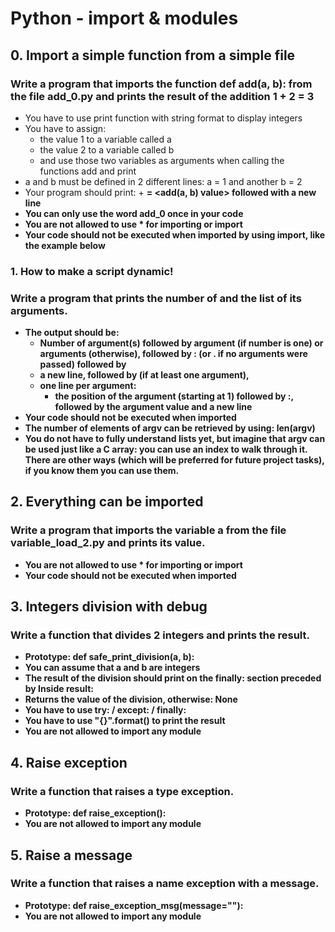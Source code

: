# Python - import & modules

## 0. Import a simple function from a simple file
### Write a program that imports the function def add(a, b): from the file add_0.py and prints the result of the addition 1 + 2 = 3

- You have to use print function with string format to display integers
- You have to assign:
  - the value 1 to a variable called a
  - the value 2 to a variable called b
  - and use those two variables as arguments when calling the functions add and print
- a and b must be defined in 2 different lines: a = 1 and another b = 2
- Your program should print: <a value> + <b value> = <add(a, b) value> followed with a new line
- You can only use the word add_0 once in your code
- You are not allowed to use * for importing or __import__
- Your code should not be executed when imported by using __import__, like the example below

### 1. How to make a script dynamic!
### Write a program that prints the number of and the list of its arguments.

- The output should be:
   - Number of argument(s) followed by argument (if number is one) or arguments (otherwise), followed by
    : (or . if no arguments were passed) followed by
    - a new line, followed by (if at least one argument),
    - one line per argument:
        - the position of the argument (starting at 1) followed by :, followed by the argument value and a new line
- Your code should not be executed when imported
- The number of elements of argv can be retrieved by using: len(argv)
- You do not have to fully understand lists yet, but imagine that argv can be used just like a C array: you can use an index to walk through it. There are other ways (which will be preferred for future project tasks), if you know them you can use them.

## 2. Everything can be imported
### Write a program that imports the variable a from the file variable_load_2.py and prints its value.

- You are not allowed to use * for importing or __import__
- Your code should not be executed when imported



## 3. Integers division with debug
### Write a function that divides 2 integers and prints the result.
- Prototype: def safe_print_division(a, b):
- You can assume that a and b are integers
- The result of the division should print on the finally: section preceded by Inside result:
- Returns the value of the division, otherwise: None
- You have to use try: / except: / finally:
- You have to use "{}".format() to print the result
- You are not allowed to import any module



## 4. Raise exception
### Write a function that raises a type exception.

- Prototype: def raise_exception():
- You are not allowed to import any module




## 5. Raise a message
### Write a function that raises a name exception with a message.
- Prototype: def raise_exception_msg(message=""):
- You are not allowed to import any module

